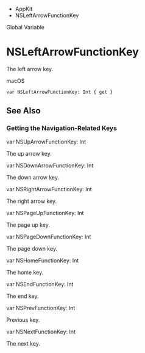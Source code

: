 

- AppKit
-  NSLeftArrowFunctionKey 

Global Variable

# NSLeftArrowFunctionKey

The left arrow key.

macOS

``` source
var NSLeftArrowFunctionKey: Int { get }
```

## See Also

### Getting the Navigation-Related Keys

var NSUpArrowFunctionKey: Int

The up arrow key.

var NSDownArrowFunctionKey: Int

The down arrow key.

var NSRightArrowFunctionKey: Int

The right arrow key.

var NSPageUpFunctionKey: Int

The page up key.

var NSPageDownFunctionKey: Int

The page down key.

var NSHomeFunctionKey: Int

The home key.

var NSEndFunctionKey: Int

The end key.

var NSPrevFunctionKey: Int

Previous key.

var NSNextFunctionKey: Int

The next key.

